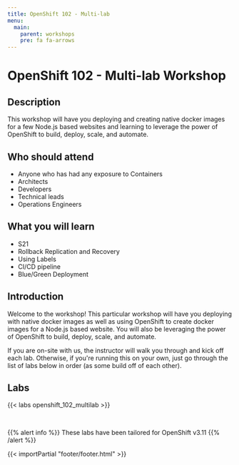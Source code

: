 ```yaml
---
title: OpenShift 102 - Multi-lab
menu:
  main:
    parent: workshops
    pre: fa fa-arrows
---
```


# OpenShift 102 - Multi-lab Workshop

## Description

This workshop will have you deploying and creating native docker images for a few Node.js based websites and learning to leverage the power of OpenShift to build, deploy, scale, and automate.

## Who should attend

- Anyone who has had any exposure to Containers
- Architects
- Developers
- Technical leads
- Operations Engineers


## What you will learn

- S21
- Rollback Replication and Recovery
- Using Labels
- CI/CD pipeline
- Blue/Green Deployment


## Introduction
Welcome to the workshop! This particular workshop will have you deploying with native docker images as well as using OpenShift to create docker images for a Node.js based website. You will also be leveraging the power of OpenShift to build, deploy, scale, and automate.

If you are on-site with us, the instructor will walk you through and kick off each lab.  Otherwise, if you're running this on your own, just go through the list of labs below in order (as some build off of each other).


## Labs

{{< labs openshift_102_multilab >}}

<br>

{{% alert info %}}
These labs have been tailored for OpenShift v3.11
{{% /alert %}}

{{< importPartial "footer/footer.html" >}}
